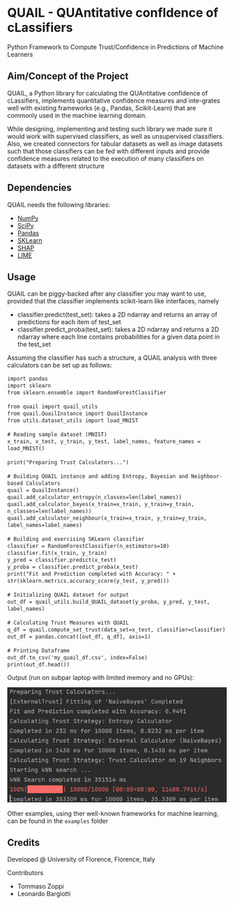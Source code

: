 # QUAIL - QUAntitative confIdence of cLassifiers 

Python Framework to Compute Trust/Confidence in Predictions of Machine Learners

## Aim/Concept of the Project

QUAIL, a Python library for calculating the QUAntitative confIdence of cLassifiers, implements quantitative confidence measures and inte-grates well with existing frameworks (e.g., Pandas, Scikit-Learn) that are commonly used in the machine learning domain. 

While designing, implementing and testing such library we made sure it would work with supervised classifiers, as well as unsupervised classifiers. Also, we created connectors for tabular datasets as well as image datasets such that those classifiers can be fed with different inputs and provide confidence measures related to the execution of many classifiers on datasets with a different structure

## Dependencies

QUAIL needs the following libraries:
- <a href="https://numpy.org/">NumPy</a>
- <a href="https://scipy.org/">SciPy</a>
- <a href="https://pandas.pydata.org/">Pandas</a>
- <a href="https://scikit-learn.org/stable/">SKLearn</a>
- <a href="https://github.com/slundberg/shap">SHAP</a>
- <a href="https://github.com/marcotcr/lime">LIME</a>

## Usage

QUAIL can be piggy-backed after any classifier you may want to use, provided that the classifier implements scikit-learn like interfaces, namely
- classifier.predict(test_set): takes a 2D ndarray and returns an array of predictions for each item of test_set
- classifier.predict_proba(test_set): takes a 2D ndarray and returns a 2D ndarray where each line contains probabilities for a given data point in the test_set

Assuming the classifier has such a structure, a QUAIL analysis with three calculators can be set up as follows:

```
import pandas
import sklearn
from sklearn.ensemble import RandomForestClassifier

from quail import quail_utils
from quail.QuailInstance import QuailInstance
from utils.dataset_utils import load_MNIST

# Reading sample dataset (MNIST)
x_train, x_test, y_train, y_test, label_names, feature_names = load_MNIST()

print("Preparing Trust Calculators...")

# Building QUAIL instance and adding Entropy, Bayesian and Neighbour-based Calculators
quail = QuailInstance()
quail.add_calculator_entropy(n_classes=len(label_names))
quail.add_calculator_bayes(x_train=x_train, y_train=y_train, n_classes=len(label_names))
quail.add_calculator_neighbour(x_train=x_train, y_train=y_train, label_names=label_names)

# Building and exercising SKLearn classifier
classifier = RandomForestClassifier(n_estimators=10)
classifier.fit(x_train, y_train)
y_pred = classifier.predict(x_test)
y_proba = classifier.predict_proba(x_test)
print("Fit and Prediction completed with Accuracy: " + str(sklearn.metrics.accuracy_score(y_test, y_pred)))

# Initializing QUAIL dataset for output
out_df = quail_utils.build_QUAIL_dataset(y_proba, y_pred, y_test, label_names)

# Calculating Trust Measures with QUAIL
q_df = quail.compute_set_trust(data_set=x_test, classifier=classifier)
out_df = pandas.concat([out_df, q_df], axis=1)

# Printing Dataframe
out_df.to_csv('my_quail_df.csv', index=False)
print(out_df.head())
```
Output (run on subpar laptop with limited memory and no GPUs):

![SKLearn_Out](https://github.com/tommyippoz/QUAIL/blob/master/doc/README_SKLearn_Out.png)

Other examples, using ther well-known frameworks for machine learning, can be found in the `examples` folder

## Credits

Developed @ University of Florence, Florence, Italy

Contributors
- Tommaso Zoppi
- Leonardo Bargiotti

